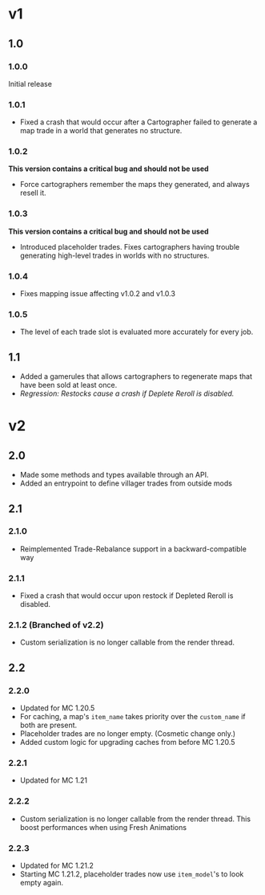# v1
## 1.0
### 1.0.0
Initial release
### 1.0.1
- Fixed a crash that would occur after a Cartographer failed to generate a map trade in a world that generates no structure.
### 1.0.2
**This version contains a critical bug and should not be used**
- Force cartographers remember the maps they generated, and always resell it.
### 1.0.3
**This version contains a critical bug and should not be used**
- Introduced placeholder trades. Fixes cartographers having trouble generating high-level trades in worlds with no structures.
### 1.0.4
- Fixes mapping issue affecting v1.0.2 and v1.0.3
### 1.0.5
- The level of each trade slot is evaluated more accurately for every job.

## 1.1
- Added a gamerules that allows cartographers to regenerate maps that have been sold at least once.
- _Regression: Restocks cause a crash if Deplete Reroll is disabled._

# v2
## 2.0
- Made some methods and types available through an API.
- Added an entrypoint to define villager trades from outside mods
## 2.1
### 2.1.0
- Reimplemented Trade-Rebalance support in a backward-compatible way
### 2.1.1
- Fixed a crash that would occur upon restock if Depleted Reroll is disabled.
### 2.1.2 (Branched of v2.2)
- Custom serialization is no longer callable from the render thread.
## 2.2
### 2.2.0
- Updated for MC 1.20.5
- For caching, a map's `item_name` takes priority over the `custom_name` if both are present.
- Placeholder trades are no longer empty. (Cosmetic change only.)
- Added custom logic for upgrading caches from before MC 1.20.5
### 2.2.1
- Updated for MC 1.21
### 2.2.2
- Custom serialization is no longer callable from the render thread.
This boost performances when using Fresh Animations
### 2.2.3
- Updated for MC 1.21.2
- Starting MC 1.21.2, placeholder trades now use `item_model`'s to look empty again.
